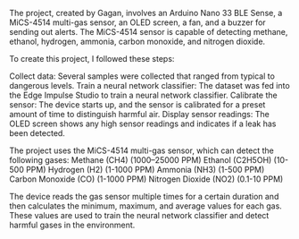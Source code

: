 The project, created by Gagan, involves an Arduino Nano 33 BLE Sense, a MiCS-4514 multi-gas sensor, an OLED screen, a fan, and a buzzer for sending out alerts.
The MiCS-4514 sensor is capable of detecting methane, ethanol, hydrogen, ammonia, carbon monoxide, and nitrogen dioxide.

To create this project, I followed these steps:

Collect data: Several samples were collected that ranged from typical to dangerous levels.
Train a neural network classifier: The dataset was fed into the Edge Impulse Studio to train a neural network classifier.
Calibrate the sensor: The device starts up, and the sensor is calibrated for a preset amount of time to distinguish harmful air.
Display sensor readings: The OLED screen shows any high sensor readings and indicates if a leak has been detected.

The project uses the MiCS-4514 multi-gas sensor, which can detect the following gases:
Methane (CH4) (1000–25000 PPM)
Ethanol (C2H5OH) (10-500 PPM)
Hydrogen (H2) (1-1000 PPM)
Ammonia (NH3) (1-500 PPM)
Carbon Monoxide (CO) (1-1000 PPM)
Nitrogen Dioxide (NO2) (0.1-10 PPM)

The device reads the gas sensor multiple times for a certain duration and then calculates the minimum, maximum, and average values for each gas. 
These values are used to train the neural network classifier and detect harmful gases in the environment.
